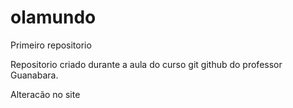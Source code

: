 # olamundo
 Primeiro repositorio

Repositorio criado durante a aula do curso git github do professor Guanabara.

Alteracão no site
